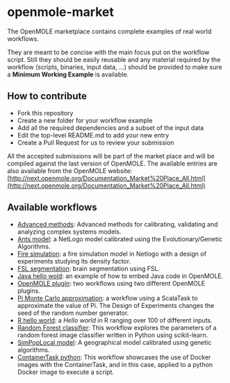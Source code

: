 # openmole-market

The OpenMOLE marketplace contains complete examples of real world workflows.

They are meant to be concise with the main focus put on the workflow script.
Still they should be easily reusable and any material required by the workflow (scripts, binaries, input data, ...) should be provided to make sure a **Minimum Working Example** is available.

## How to contribute ##

  - Fork this repository
  - Create a new folder for your workflow example
  - Add all the required dependencies and a subset of the input data
  - Edit the top-level README.md to add your new entry
  - Create a Pull Request for us to review your submission

All the accepted submissions will be part of the market place and will be compiled against the last version of OpenMOLE. The available entries are also available from the OpenMOLE website: [http://next.openmole.org/Documentation_Market%20Place_All.html](http://next.openmole.org/Documentation_Market%20Place_All.html)

## Available workflows ##

  - [Advanced methods](https://github.com/guillaumecherel/TutorialEAForModelling): Advanced methods for calibrating, validating and analyzing complex systems models.
  - [Ants model](ants): a NetLogo model calibrated using the Evolutionary/Genetic Algorithms.
  - [Fire simulation](fire): a fire simulation model in Netlogo with a design of experiments studying its density factor.
  - [FSL segmentation](fsl-fast): brain segmentation using FSL.
  - [Java hello wold](java-hello): an example of how to embed Java code in OpenMOLE.
  - [OpenMOLE plugin](hello-plugin): two workflows using two different OpenMOLE plugins.
  - [Pi Monte Carlo approximation](pi): a workflow using a ScalaTask to approximate the value of Pi. The Design of Experiments changes the seed of the random number generator.
  - [R hello world](R-hello): a *Hello world* in R ranging over 100 of different inputs.
  - [Random Forest classifier](randomforest): This workflow explores the parameters of a random forest image classifier written in Python using scikit-learn.
  - [SimPopLocal model](simpoplocal): A geographical model calibrated using genetic algorithms.
  - [ContainerTask python](container-task-python): This workflow showcases the use of Docker images with the ContainerTask, and in this case, applied to a python Docker image to execute a script.
